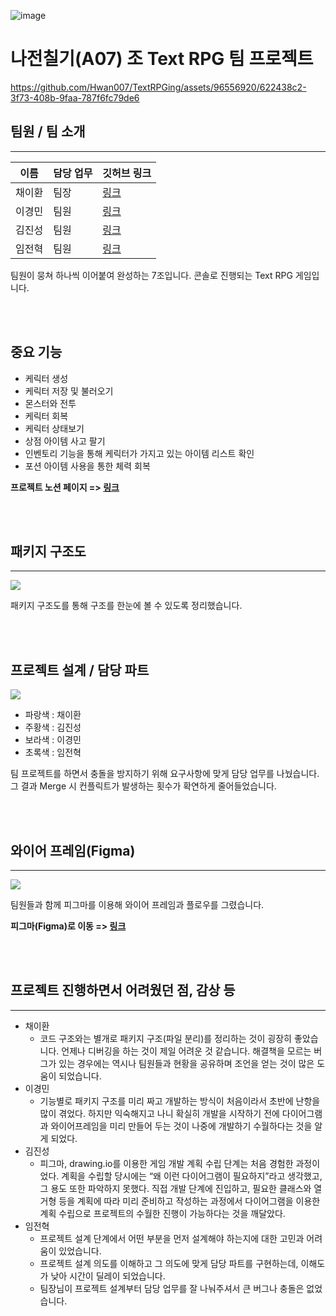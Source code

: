 ![image](https://github.com/Hwan007/TextRPGing/assets/70641418/40f1dd4e-54e2-4f20-abdd-a83fa85547b5)


# 나전칠기(A07) 조 Text RPG 팀 프로젝트


https://github.com/Hwan007/TextRPGing/assets/96556920/622438c2-3f73-408b-9faa-787f6fc79de6



##  팀원 / 팀 소개
---

|이름|담당 업무|깃허브 링크|
|------|---|---|
|채이환|팀장|[링크](https://github.com/Hwan007)|
|이경민|팀원|[링크](https://github.com/kminsmin)|
|김진성|팀원|[링크](https://github.com/GYALLERHORN)|
|임전혁|팀원|[링크](https://github.com/yarogono)|

팀원이 뭉쳐 하나씩 이어붙여 완성하는 7조입니다.
콘솔로 진행되는 Text RPG 게임입니다.

<br/>
<br/>

## 중요 기능
- 케릭터 생성
- 케릭터 저장 및 불러오기
- 몬스터와 전투
- 케릭터 회복
- 케릭터 상태보기
- 상점 아이템 사고 팔기
- 인벤토리 기능을 통해 케릭터가 가지고 있는 아이템 리스트 확인
- 포션 아이템 사용을 통한 체력 회복


**프로젝트 노션 페이지 => [링크](https://slime-scorpio-806.notion.site/A07-ea6a544a282946ae9521b25dfe20a5a4)**

<br/>
<br/>

## 패키지 구조도
---

<img src="https://github.com/Hwan007/TextRPGing/assets/70641418/600eae7d-e6fd-4f69-880d-2af6e5a9ad76">

패키지 구조도를 통해 구조를 한눈에 볼 수 있도록 정리했습니다.

<br/>
<br/>

## 프로젝트 설계 / 담당 파트

<img src="https://user-images.githubusercontent.com/70641418/264863929-82a2a477-47d3-4451-a60e-ebf1d622df1e.png">

- 파랑색 : 채이환
- 주황색 : 김진성
- 보라색 : 이경민
- 초록색 : 임전혁

팀 프로젝트를 하면서 충돌을 방지하기 위해 요구사항에 맞게 담당 업무를 나눴습니다.
그 결과 Merge 시 컨플릭트가 발생하는 횟수가 확연하게 줄어들었습니다.

<br/>
<br/>


## 와이어 프레임(Figma)
---

<img src="https://github.com/Hwan007/TextRPGing/assets/70641418/4060384e-43d3-4be7-9f71-8ec8f751c88e">

팀원들과 함께 피그마를 이용해 와이어 프레임과 플로우를 그렸습니다.

**피그마(Figma)로 이동 => [링크](https://www.figma.com/file/b1qzjy9DpJYyyC1VZETMZx/TextRPGing?type=design&node-id=0%3A1&mode=design&t=csMIUSWw8cEYj3Xg-1)**

<br/>
<br/>


## 프로젝트 진행하면서 어려웠던 점, 감상 등
---

- 채이환 
    - 코드 구조와는 별개로 패키지 구조(파일 분리)를 정리하는 것이 굉장히 좋았습니다. 
    언제나 디버깅을 하는 것이 제일 어려운 것 같습니다.
    해결책을 모르는 버그가 있는 경우에는 역시나 팀원들과 현황을 공유하며 조언을 얻는 것이 많은 도움이 되었습니다.
- 이경민
    - 기능별로 패키지 구조를 미리 짜고 개발하는 방식이 처음이라서 초반에 난항을 많이 겪었다. 
    하지만 익숙해지고 나니 확실히 개발을 시작하기 전에 다이어그램과 와이어프레임을 미리 만들어 두는 것이 나중에 개발하기 수월하다는 것을 알게 되었다.
- 김진성
    - 피그마, drawing.io를 이용한 게임 개발 계획 수립 단계는 처음 경험한 과정이었다. 
    계획을 수립할 당시에는 “왜 이런 다이어그램이 필요하지”라고 생각했고, 그 용도 또한 파악하지 못했다. 
    직접 개발 단계에 진입하고, 필요한 클래스와 열거형 등을 계획에 따라 미리 준비하고 작성하는 과정에서 
    다이어그램을 이용한 계획 수립으로 프로젝트의 수월한 진행이 가능하다는 것을 깨달았다. 
- 임전혁
    - 프로젝트 설계 단계에서 어떤 부분을 먼저 설계해야 하는지에 대한 고민과 어려움이 있었습니다.
    - 프로젝트 설계 의도를 이해하고 그 의도에 맞게 담당 파트를 구현하는데, 이해도가 낮아 시간이 딜레이 되었습니다.
    - 팀장님이 프로젝트 설계부터 담당 업무를 잘 나눠주셔서 큰 버그나 충돌은 없었습니다.
